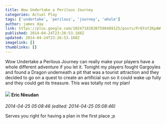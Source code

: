 ```yaml
---
title: Wow Undertake a Perilous Journey
categories: Actual Play
tags: ['undertake', 'perilous', 'journey', 'whole']
author: james day
link: https://plus.google.com/102471828307590489125/posts/PrEFoY2KpAW
published: 2014-04-24T23:26:53.188Z
updated: 2014-04-24T23:26:53.188Z
imagelink: []
thumblinks: []
---
```


Wow Undertake a Perilous Journey can really make your players have a whole different adventure if you let it. Tonight my players fought Gargoyles and found a Dragon underneath a pit that was a tourist attraction and they decided to go on a quest to create an artificial sun so it could wake up fully and they could get its treasure. This was totally not my plan!
<div id='comment z121zzpzmvfaufngc04ci3jzusnajbeyzfs'>
  <h4><img src='{{site.baseurl}}//images/avatars/112928858730524882505_photo.jpg'> Eric Nieudan</h4>
      <p><cite>2014-04-25 05:08:46 (edited: 2014-04-25 05:08:46)</cite></p>
        <p>Serves you right for having a plan in the first place ;p</p>
</div>
        